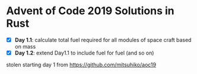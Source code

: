 # Advent of Code 2019 Solutions in Rust

- [x] **Day 1.1**: calculate total fuel required for all modules of space craft based on mass
- [x] **Day 1.2**: extend Day1.1 to include fuel for fuel (and so on)

stolen starting day 1 from https://github.com/mitsuhiko/aoc19
